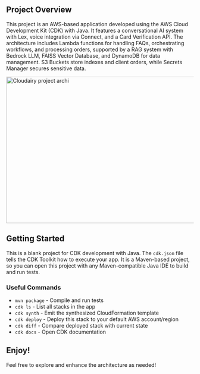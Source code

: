 ## Project Overview
This project is an AWS-based application developed using the AWS Cloud Development Kit (CDK) with Java. It features a conversational AI system with Lex, voice integration via Connect, and a Card Verification API. The architecture includes Lambda functions for handling FAQs, orchestrating workflows, and processing orders, supported by a RAG system with Bedrock LLM, FAISS Vector Database, and DynamoDB for data management. S3 Buckets store indexes and client orders, while Secrets Manager secures sensitive data.

<img width="607" height="394" alt="Cloudairy project archi" src="https://github.com/user-attachments/assets/0690e5f6-9217-4375-a9b4-b57508a0ec3c" />

## Getting Started
This is a blank project for CDK development with Java. The `cdk.json` file tells the CDK Toolkit how to execute your app. It is a Maven-based project, so you can open this project with any Maven-compatible Java IDE to build and run tests.


### Useful Commands
- `mvn package` - Compile and run tests
- `cdk ls` - List all stacks in the app
- `cdk synth` - Emit the synthesized CloudFormation template
- `cdk deploy` - Deploy this stack to your default AWS account/region
- `cdk diff` - Compare deployed stack with current state
- `cdk docs` - Open CDK documentation

## Enjoy!
Feel free to explore and enhance the architecture as needed!
